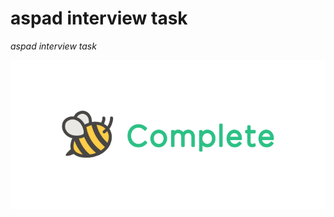 # aspad interview task
<var>aspad interview task</var>

<div>
  <img
      src="/data/download.png"
      alt="aspad interview task | task completed"
      style="max-width:100%;"
  />
</div>

